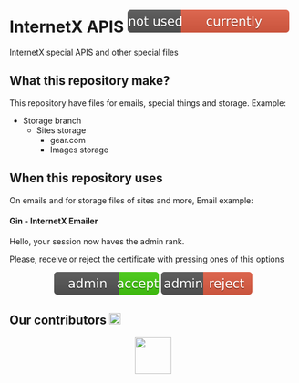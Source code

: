 # InternetX APIS <img src="./special_file_storage/no_used_currently.svg"/>

InternetX special APIS and other special files

## What this repository make?

This repository have files for emails, special things and storage. Example:

* Storage branch
  - Sites storage
    - gear.com
     - Images storage

## When this repository uses

On emails and for storage files of sites and more, Email example:

#### Gin - InternetX Emailer

Hello, your session now haves the admin rank.

Please, receive or reject the certificate with pressing ones of this options

<p align="center">
<img src="./special_file_storage/admin_accept.svg">
<img src="./special_file_storage/admin_reject.svg">
</p>

## Our contributors <a href="https://Computer-emoji"><img src="https://raw.githubusercontent.com/InternetX-browser/ix_emojis/dbb363dfc66ac411b15746776fe8e8beb7908655/emojis/computer_emoji.svg" width="20" height="20"/></a>

<p align="center">
<img src="https://avatars.githubusercontent.com/u/170886455?v=4" width="64px" height="64px">
</p>
